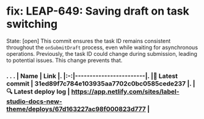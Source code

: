 # fix: LEAP-649: Saving draft on task switching 
State: [open]
This commit ensures the task ID remains consistent throughout the `onSubmitDraft` process, even while waiting for asynchronous operations.  Previously, the task ID could change during submission, leading to potential issues. This change prevents that.

<!--

This description MUST be filled out for a PR to receive a review. Its primary purposes are:

 - to enable your reviewer to review your code easily, and
 - to convince your reviewer that your code works as intended.

Some pointers to think about when filling out your PR description:
 - Reason for change: Description of problem and solution
 - Screenshots: All visible changes should include screenshots.
 - Rollout strategy: How will this code be rolled out? Feature flags / env var / other
 - Testing: Description of how this is being verified
 - Risks: Are there any known risks associated with this change, eg to security or performance?
 - Reviewer notes: Any info to help reviewers approve the PR
 - General notes: Any info to help onlookers understand the code, or callouts to significant portions.

You may use AI tools such as Copilot Actions to assist with writing your PR description (see https://docs.github.com/en/copilot/using-github-copilot/using-github-copilot-for-pull-requests/creating-a-pull-request-summary-with-github-copilot); however, an AI summary isn't enough by itself. You'll need to provide your reviewer with strong evidence that your code works as intended, which requires actually running the code and showing that it works.

-->
### . . . |  Name | Link |. |:-:|------------------------|. |<span aria-hidden="true">🔨</span> Latest commit | 31ed89f7c784e103935aa7702c0bc0585cede237 |. |<span aria-hidden="true">🔍</span> Latest deploy log | https://app.netlify.com/sites/label-studio-docs-new-theme/deploys/67d163227ac98f000823d777 |